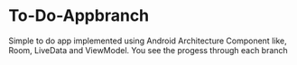 # To-Do-Appbranch
Simple to do app implemented using Android Architecture Component like, Room, LiveData and ViewModel. You see the progess through each branch
